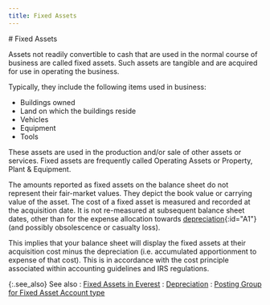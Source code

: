 ```yaml
---
title: Fixed Assets
---
```

<script type="text/javascript" language="JavaScript1.2" src="{{site.acc_baseurl}}/misc/ehlpdhtm.js" x-save-method="compute-relative"></script><script type="text/javascript" language="JavaScript1.2">
<!-- 
if( typeof( kadovInitEffects ) != 'function' ) kadovInitEffects = new Function();if( typeof( kadovInitTrigger ) != 'function' ) kadovInitTrigger = new Function();if( typeof( kadovFilePopupInit ) != 'function' ) kadovFilePopupInit = new Function();if( typeof( kadovTextPopupInit ) != 'function' ) kadovTextPopupInit = new Function();
 //-->
</script>
# Fixed Assets


Assets not readily convertible to cash that are used in the normal course  of business are called fixed assets. Such assets are tangible and are  acquired for use in operating the business.


Typically, they include the following items used in business:

- Buildings owned
- Land on which  the buildings reside
- Vehicles
- Equipment
- Tools



These assets are used in the production and/or sale of other assets  or services. Fixed assets are frequently called Operating Assets or Property,  Plant & Equipment.


The amounts reported as fixed assets on the balance sheet do not represent  their fair-market values. They depict the book value or carrying value  of the asset. The cost of a fixed asset is measured and recorded at the  acquisition date. It is not re-measured at subsequent balance sheet dates,  other than for the expense allocation towards [depreciation](javascript:BSSCPopup('{{site.acc_baseurl}}/misc/depreciation.html');){:id="A1"}<script type="text/javascript" language="JavaScript1.2"><!--
kadovFilePopupInit('A1');
//--></script>  (and possibly obsolescence or casualty loss).


This implies that your balance sheet will display the fixed assets at  their acquisition cost minus the depreciation (i.e. accumulated apportionment  to expense of that cost). This is in accordance with the cost principle  associated within accounting guidelines and IRS regulations.


{:.see_also}
See also
: [Fixed Assets  in Everest]({{site.acc_baseurl}}/misc/fixed_assets_in_everest.html)
: [Depreciation]({{site.acc_baseurl}}/misc/depreciation.html)
: [Posting  Group for Fixed Asset Account type]({{site.acc_baseurl}}/misc/posting_group_for_fixed_asset_account_type.html)
